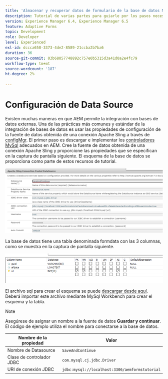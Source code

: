 ```yaml
---
title: 'Almacenar y recuperar datos de formulario de la base de datos MySQL: configuración de Data Source'
description: Tutorial de varias partes para guiarle por los pasos necesarios para almacenar y recuperar datos de formulario
version: Experience Manager 6.4, Experience Manager 6.5
feature: Adaptive Forms
topic: Development
role: Developer
level: Experienced
exl-id: dccca658-3373-4de2-8589-21ccba2b7ba6
duration: 36
source-git-commit: 03b68057748892c757e0b5315d3a41d0a2e4fc79
workflow-type: tm+mt
source-wordcount: '187'
ht-degree: 2%

---
```


# Configuración de Data Source

Existen muchas maneras en que AEM permite la integración con bases de datos externas. Una de las prácticas más comunes y estándar de la integración de bases de datos es usar las propiedades de configuración de la fuente de datos obtenida de una conexión Apache Sling a través de [configMgr](http://localhost:4502/system/console/configMgr).
El primer paso es descargar e implementar los [controladores MySql](https://mvnrepository.com/artifact/mysql/mysql-connector-java) adecuados en AEM.
Cree la fuente de datos obtenida de una conexión Apache Sling y proporcione las propiedades que se especifican en la captura de pantalla siguiente. El esquema de la base de datos se proporciona como parte de estos recursos de tutorial.

![origen de datos](assets/save-continue.PNG)

La base de datos tiene una tabla denominada formdata con las 3 columnas, como se muestra en la captura de pantalla siguiente.

![base de datos](assets/data-base-tables.PNG)

El archivo sql para crear el esquema se puede [descargar desde aquí](assets/form-data-db.sql). Deberá importar este archivo mediante MySql Workbench para crear el esquema y la tabla.

>[!NOTE]
>Asegúrese de asignar un nombre a la fuente de datos **Guardar y continuar**. El código de ejemplo utiliza el nombre para conectarse a la base de datos.

| Nombre de la propiedad | Valor |
| ------------------------|---------------------------------------|
| Nombre de Datasource | `SaveAndContinue` |
| Clase de controlador JDBC | `com.mysql.cj.jdbc.Driver` |
| URI de conexión JDBC | `jdbc:mysql://localhost:3306/aemformstutorial` |
